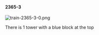 #### 2365-3
![train-2365-3-0.png](https://github.com/lil-lab/nlvr/raw/master/nlvr/train/images/57/train-2365-3-0.png "train-2365-3-0.png")

There is 1 tower with a blue block at the top